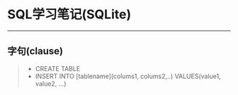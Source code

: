 # SQL学习笔记(SQLite)

***
## 字句(clause)
>* CREATE TABLE
>* INSERT INTO [tablename](colums1, colums2,..) VALUES(value1, value2, ...)
